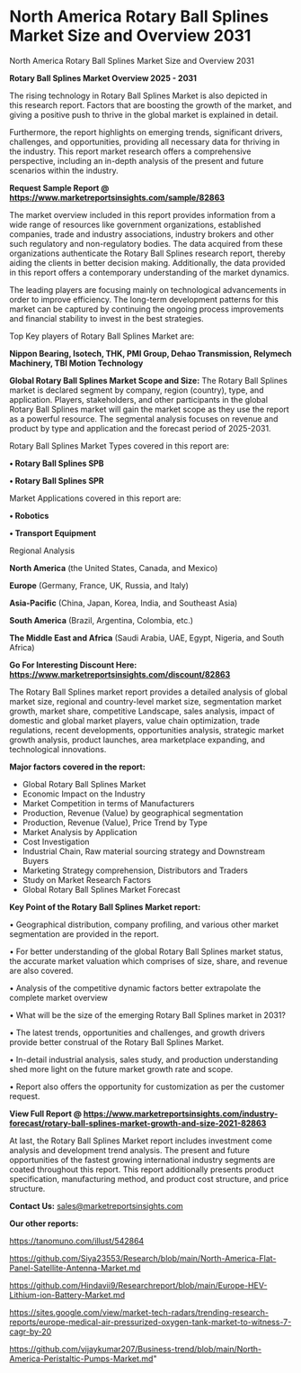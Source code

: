 # North America Rotary Ball Splines Market Size and Overview 2031
North America Rotary Ball Splines Market Size and Overview 2031

<Strong> Rotary Ball Splines Market Overview 2025 - 2031</strong>

The rising technology in Rotary Ball Splines Market is also depicted in this research report. Factors that are boosting the growth of the market, and giving a positive push to thrive in the global market is explained in detail.

Furthermore, the report highlights on emerging trends, significant drivers, challenges, and opportunities, providing all necessary data for thriving in the industry. This report market research offers a comprehensive perspective, including an in-depth analysis of the present and future scenarios within the industry.

<strong>Request Sample Report @ <a href=https://www.marketreportsinsights.com/sample/82863>https://www.marketreportsinsights.com/sample/82863</a></strong>

The market overview included in this report provides information from a wide range of resources like government organizations, established companies, trade and industry associations, industry brokers and other such regulatory and non-regulatory bodies. The data acquired from these organizations authenticate the Rotary Ball Splines research report, thereby aiding the clients in better decision making. Additionally, the data provided in this report offers a contemporary understanding of the market dynamics.

The leading players are focusing mainly on technological advancements in order to improve efficiency. The long-term development patterns for this market can be captured by continuing the ongoing process improvements and financial stability to invest in the best strategies.

Top Key players of Rotary Ball Splines Market are:

<strong>Nippon Bearing, Isotech, THK, PMI Group, Dehao Transmission, Relymech Machinery, TBI Motion Technology</strong>

<strong><b>Global Rotary Ball Splines Market Scope and Size:</b></strong>
The Rotary Ball Splines market is declared segment by company, region (country), type, and application. Players, stakeholders, and other participants in the global Rotary Ball Splines market will gain the market scope as they use the report as a powerful resource. The segmental analysis focuses on revenue and product by type and application and the forecast period of 2025-2031.

Rotary Ball Splines Market Types covered in this report are:

<strong>• Rotary Ball Splines SPB

• Rotary Ball Splines SPR</strong>

Market Applications covered in this report are:

<strong>• Robotics

• Transport Equipment</strong> 

Regional Analysis

<strong>North America</strong> (the United States, Canada, and Mexico)

<strong>Europe</strong> (Germany, France, UK, Russia, and Italy)

<strong>Asia-Pacific</strong> (China, Japan, Korea, India, and Southeast Asia)

<strong>South America</strong> (Brazil, Argentina, Colombia, etc.)

<strong>The Middle East and Africa</strong> (Saudi Arabia, UAE, Egypt, Nigeria, and South Africa)

<strong>Go For Interesting Discount Here: <a href=https://www.marketreportsinsights.com/discount/82863>https://www.marketreportsinsights.com/discount/82863</a></strong>

The Rotary Ball Splines market report provides a detailed analysis of global market size, regional and country-level market size, segmentation market growth, market share, competitive Landscape, sales analysis, impact of domestic and global market players, value chain optimization, trade regulations, recent developments, opportunities analysis, strategic market growth analysis, product launches, area marketplace expanding, and technological innovations.

<strong><b>Major factors covered in the report:</b></strong>
<ul>
  <li>Global Rotary Ball Splines Market </li>
  <li>Economic Impact on the Industry</li>
  <li>Market Competition in terms of Manufacturers</li>
  <li>Production, Revenue (Value) by geographical segmentation</li>
  <li>Production, Revenue (Value), Price Trend by Type</li>
  <li>Market Analysis by Application</li>
  <li>Cost Investigation</li>
  <li>Industrial Chain, Raw material sourcing strategy and Downstream Buyers</li>
  <li>Marketing Strategy comprehension, Distributors and Traders</li>
  <li>Study on Market Research Factors</li>
  <li>Global Rotary Ball Splines Market Forecast</li>
</ul>

<strong><b>Key Point of the Rotary Ball Splines Market report:</b></strong>

• Geographical distribution, company profiling, and various other market segmentation are provided in the report.

• For better understanding of the global Rotary Ball Splines market status, the accurate market valuation which comprises of size, share, and revenue are also covered.

• Analysis of the competitive dynamic factors better extrapolate the complete market overview

• What will be the size of the emerging Rotary Ball Splines market in 2031?

• The latest trends, opportunities and challenges, and growth drivers provide better construal of the Rotary Ball Splines Market.

• In-detail industrial analysis, sales study, and production understanding shed more light on the future market growth rate and scope.

• Report also offers the opportunity for customization as per the customer request.

<strong><b>View Full Report @ <a href=https://www.marketreportsinsights.com/industry-forecast/rotary-ball-splines-market-growth-and-size-2021-82863>https://www.marketreportsinsights.com/industry-forecast/rotary-ball-splines-market-growth-and-size-2021-82863</a></b></strong>


At last, the Rotary Ball Splines Market report includes investment come analysis and development trend analysis. The present and future opportunities of the fastest growing international industry segments are coated throughout this report. This report additionally presents product specification, manufacturing method, and product cost structure, and price structure.

<strong>Contact Us:</strong>
sales@marketreportsinsights.com

<strong>Our other reports:</strong>

<a href=https://tanomuno.com/illust/542864>https://tanomuno.com/illust/542864</a>

<a href=https://github.com/Siya23553/Research/blob/main/North-America-Flat-Panel-Satellite-Antenna-Market.md>https://github.com/Siya23553/Research/blob/main/North-America-Flat-Panel-Satellite-Antenna-Market.md</a>

<a href=https://github.com/Hindavii9/Researchreport/blob/main/Europe-HEV-Lithium-ion-Battery-Market.md>https://github.com/Hindavii9/Researchreport/blob/main/Europe-HEV-Lithium-ion-Battery-Market.md</a>

<a href=https://sites.google.com/view/market-tech-radars/trending-research-reports/europe-medical-air-pressurized-oxygen-tank-market-to-witness-7-cagr-by-20>https://sites.google.com/view/market-tech-radars/trending-research-reports/europe-medical-air-pressurized-oxygen-tank-market-to-witness-7-cagr-by-20</a>

<a href=https://github.com/vijaykumar207/Business-trend/blob/main/North-America-Peristaltic-Pumps-Market.md>https://github.com/vijaykumar207/Business-trend/blob/main/North-America-Peristaltic-Pumps-Market.md</a>"
